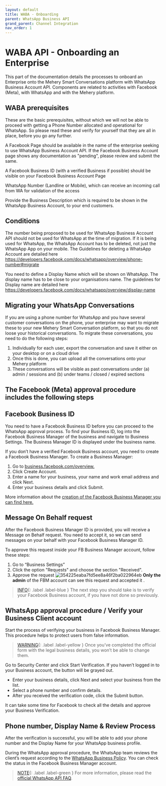 ```yaml
---
layout: default
title: WABA - Onboarding
parent: WhatsApp Business API
grand_parent: Channel Integration
nav_order: 1
---
```

# WABA API - Onboarding an Enterprise

This part of the documentation details the processes to onboard an Enterprise onto the Mehery Smart Conversations platform with WhatsApp Business Account API. Components are related to activities with Facebook (Meta), with WhatsApp and with the Mehery platform. 

## WABA prerequisites

These are the basic prerequisites, without which we will not be able to proceed with getting a Phone Number allocated and operational for WhatsApp. So please read these and verify for yourself that they are all in place, before you go any further.

A Facebook Page should be available in the name of the enterprise seeking to use WhatsApp Business Account API. If the Facebook Business Account page shows any documentation as "pending", please review and submit the same.

A Facebook Business ID (with a verified Business if possible) should be visible on your Facebook Business Account Page

WhatsApp Number (Landline or Mobile), which can receive an incoming call from WA for validation of the access

Provide the Business Description which is required to be shown in the WhatsApp Business Account, to your end customers.

## Conditions

The number being proposed to be used for WhatsApp Business Account API should not be used for WhatsApp at the time of migration. If it is being used for WhatsApp, the WhatsApp Account has to be deleted, not just the WhatsApp App on your mobile. The Guidelines for deleting a WhatsApp Account are detailed here https://developers.facebook.com/docs/whatsapp/overview/phone-number#migrate 

You need to define a Display Name which will be shown on WhatsApp. The display name has to be close to your organisations name. The guidelines for Display name are detailed here https://developers.facebook.com/docs/whatsapp/overview/display-name 

## Migrating your WhatsApp Conversations

If you are using a phone number for WhatsApp and you have several customer conversations on the phone, your enterprise may want to migrate these to your new Mehery Smart Conversation platform, so that you do not loose your historical conversations. To migrate these conversations, you need to do the following steps:
1. Individually for each user, export the conversation and save it either on your desktop or on a cloud drive
2. Once this is done, you can upload all the conversations onto your Mehery platform
3. These conversations will be visible as past conversations under (a) admin / sessions and (b) under teams / closed / expired sections

## The Facebook (Meta) approval procedure includes the following steps

## Facebook Business ID
You need to have a Facebook Business ID before you can proceed to the WhatsApp approval process. To find your Business ID, log into the Facebook Business Manager of the business and navigate to Business Settings. The Business Manager ID is displayed under the business name. 

If you don’t have a verified Facebook Business account, you need to create a Facebook Business Manager. To create a Business Manager:
1. Go to [business.facebook.com/overview.](https://business.facebook.com/overview)
2. Click Create Account.
3. Enter a name for your business, your name and work email address and click Next.
4. Enter your business details and click Submit.

More information about the [creation of the Facebook Business Manager you can find here.](https://www.facebook.com/business/help/1710077379203657)

## Message On Behalf request

After the Facebook Business Manager ID is provided, you will receive a Message on Behalf request. You need to accept it, so we can send messages on your behalf with your Facebook Business Manager ID.

To approve this request inside your FB Business Manager account, follow these steps:
1. Go to “Business Settings”
2. Click the option "Requests" and choose the section "Received".
3. Approve the request
![354225eaba7fd5ee8a46f2ba022964eb](https://user-images.githubusercontent.com/5462166/134468397-269b7e95-69df-40d3-93a4-d11c82f44e15.png)
**Only the admin** of the FBM account can see this request and accepted it .


> [INFO](){: .label .label-blue } The next step you should take is to verify your Facebook Business account, if you have not done so previously.


## WhatsApp approval procedure / Verify your Business Client account
Start the process of verifying your business in Facebook Business Manager. This procedure helps to protect users from false information.

> [WARNING](){: .label .label-yellow } Once you’ve completed the official form with the legal business details, you won’t be able to change them.

Go to Security Center and click Start Verification. If you haven’t logged in to your Business account, the button will be grayed out.
- Enter your business details, click Next and select your business from the list.
- Select a phone number and confirm details.
- After you received the verification code, click the Submit button.

It can take some time for Facebook to check all the details and approve your Business Verification.

## Phone number, Display Name & Review Process
After the verification is successful, you will be able to add your phone number and the Display Name for your WhatsApp business profile.

During the WhatsApp approval procedure, the WhatsApp team reviews the client’s request according to the [WhatsApp Business Policy](https://www.whatsapp.com/legal/business-policy/). You can check the status in the Facebook Business Manager account.

> [NOTE](){: .label .label-green } For more information, please read the [official WhatsApp API FAQ](https://developers.facebook.com/docs/whatsapp/faq/).

